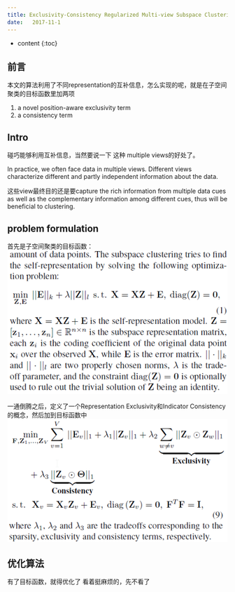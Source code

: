 ```yaml
--- 
title: Exclusivity-Consistency Regularized Multi-view Subspace Clustering
date:   2017-11-1
---
```




* content
{:toc}

## 前言
本文的算法利用了不同representation的互补信息，怎么实现的呢，就是在子空间聚类的目标函数里加两项
1. a novel position-aware exclusivity term
1. a consistency term

## Intro
碰巧能够利用互补信息，当然要说一下 这种 multiple views的好处了。 

In practice, we often face data in multiple views. Different views characterize different and partly independent information about the data.

这些view最终目的还是要capture the rich information from multiple data cues as well as the complementary information among different cues, thus will be beneficial to clustering.

## problem formulation
首先是子空间聚类的目标函数：
![](ExclusivityConsistencyRegularized\formula1.png)

一通倒腾之后，定义了一个Representation Exclusivity和Indicator Consistency的概念，然后加到目标函数中
![](ExclusivityConsistencyRegularized\formula9.png)

## 优化算法
有了目标函数，就得优化了
看着挺麻烦的，先不看了